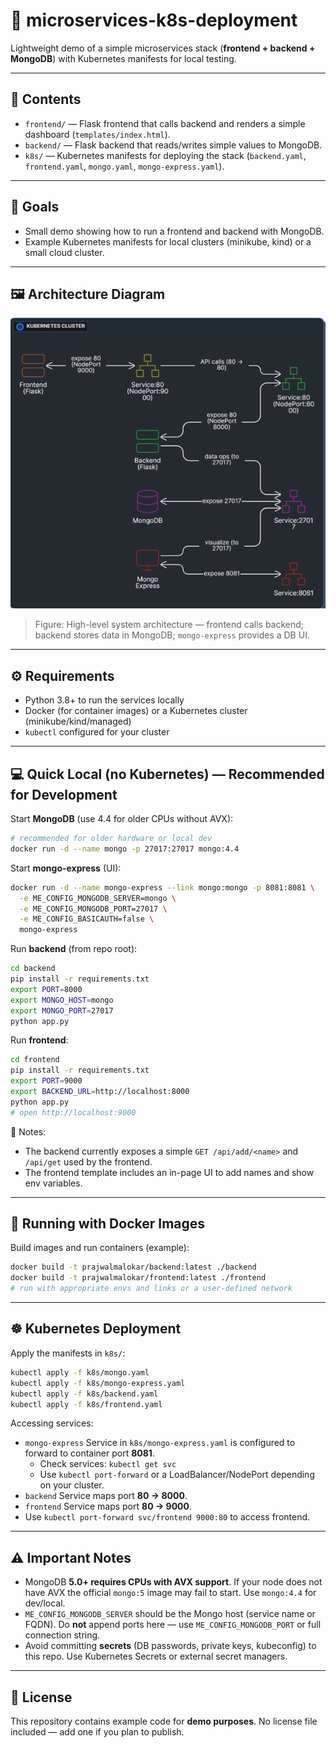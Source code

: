 # 🚀 microservices-k8s-deployment

Lightweight demo of a simple microservices stack (**frontend + backend + MongoDB**) with Kubernetes manifests for local testing.

---

## 📂 Contents
- `frontend/` — Flask frontend that calls backend and renders a simple dashboard (`templates/index.html`).
- `backend/` — Flask backend that reads/writes simple values to MongoDB.
- `k8s/` — Kubernetes manifests for deploying the stack (`backend.yaml`, `frontend.yaml`, `mongo.yaml`, `mongo-express.yaml`).

---

## 🎯 Goals
- Small demo showing how to run a frontend and backend with MongoDB.
- Example Kubernetes manifests for local clusters (minikube, kind) or a small cloud cluster.

---

## 🖼️ Architecture Diagram
![System architecture diagram](screenshots/architecture-diagram.png)

> Figure: High-level system architecture — frontend calls backend; backend stores data in MongoDB; `mongo-express` provides a DB UI.

---

## ⚙️ Requirements
- Python 3.8+ to run the services locally
- Docker (for container images) or a Kubernetes cluster (minikube/kind/managed)
- `kubectl` configured for your cluster

---

## 💻 Quick Local (no Kubernetes) — Recommended for Development

Start **MongoDB** (use 4.4 for older CPUs without AVX):

```bash
# recommended for older hardware or local dev
docker run -d --name mongo -p 27017:27017 mongo:4.4
```

Start **mongo-express** (UI):

```bash
docker run -d --name mongo-express --link mongo:mongo -p 8081:8081 \
  -e ME_CONFIG_MONGODB_SERVER=mongo \
  -e ME_CONFIG_MONGODB_PORT=27017 \
  -e ME_CONFIG_BASICAUTH=false \
  mongo-express
```

Run **backend** (from repo root):

```bash
cd backend
pip install -r requirements.txt
export PORT=8000
export MONGO_HOST=mongo
export MONGO_PORT=27017
python app.py
```

Run **frontend**:

```bash
cd frontend
pip install -r requirements.txt
export PORT=9000
export BACKEND_URL=http://localhost:8000
python app.py
# open http://localhost:9000
```

📌 Notes:
- The backend currently exposes a simple `GET /api/add/<name>` and `/api/get` used by the frontend.
- The frontend template includes an in-page UI to add names and show env variables.

---

## 🐳 Running with Docker Images

Build images and run containers (example):

```bash
docker build -t prajwalmalokar/backend:latest ./backend
docker build -t prajwalmalokar/frontend:latest ./frontend
# run with appropriate envs and links or a user-defined network
```

---

## ☸️ Kubernetes Deployment

Apply the manifests in `k8s/`:

```bash
kubectl apply -f k8s/mongo.yaml
kubectl apply -f k8s/mongo-express.yaml
kubectl apply -f k8s/backend.yaml
kubectl apply -f k8s/frontend.yaml
```

Accessing services:
- `mongo-express` Service in `k8s/mongo-express.yaml` is configured to forward to container port **8081**.
  - Check services: `kubectl get svc`
  - Use `kubectl port-forward` or a LoadBalancer/NodePort depending on your cluster.
- `backend` Service maps port **80 → 8000**.
- `frontend` Service maps port **80 → 9000**.
- Use `kubectl port-forward svc/frontend 9000:80` to access frontend.

---

## ⚠️ Important Notes
- MongoDB **5.0+ requires CPUs with AVX support**. If your node does not have AVX the official `mongo:5` image may fail to start. Use `mongo:4.4` for dev/local.
- `ME_CONFIG_MONGODB_SERVER` should be the Mongo host (service name or FQDN). Do **not** append ports here — use `ME_CONFIG_MONGODB_PORT` or full connection string.
- Avoid committing **secrets** (DB passwords, private keys, kubeconfig) to this repo. Use Kubernetes Secrets or external secret managers.

---

## 📜 License
This repository contains example code for **demo purposes**. No license file included — add one if you plan to publish.

